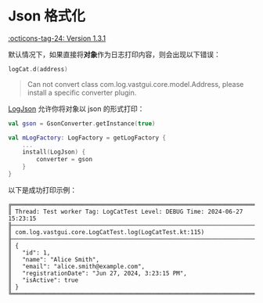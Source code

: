 # Json 格式化

[:octicons-tag-24: Version 1.3.1](https://ave.entropy2020.cn/version/log-core/#131)

默认情况下，如果直接将**对象**作为日志打印内容，则会出现以下错误：

```kotlin
logCat.d(address)
```

> Can not convert class com.log.vastgui.core.model.Address, 
> please install a specific converter plugin.

[LogJson](https://api.ave.entropy2020.cn/log/core/com.log.vastgui.core.plugin/-log-json/index.html) 允许你将对象以 json 的形式打印：

```kotlin
val gson = GsonConverter.getInstance(true)

val mLogFactory: LogFactory = getLogFactory {
    ...
    install(LogJson) {
        converter = gson
    }
}
```

以下是成功打印示例：

```
╔════════════════════════════════════════════════════════════════════════════════════════════════════
║ Thread: Test worker Tag: LogCatTest Level: DEBUG Time: 2024-06-27 15:23:15
╟────────────────────────────────────────────────────────────────────────────────────────────────────
║ com.log.vastgui.core.LogCatTest.log(LogCatTest.kt:115)
╟────────────────────────────────────────────────────────────────────────────────────────────────────
║ {
║   "id": 1,
║   "name": "Alice Smith",
║   "email": "alice.smith@example.com",
║   "registrationDate": "Jun 27, 2024, 3:23:15 PM",
║   "isActive": true
║ }
╚════════════════════════════════════════════════════════════════════════════════════════════════════
```
